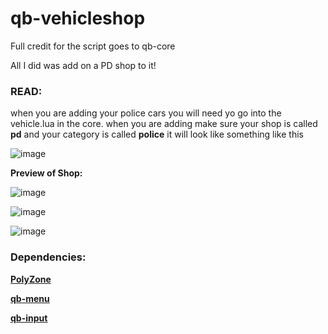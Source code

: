 # qb-vehicleshop

Full credit for the script goes to qb-core

All I did was add on a PD shop to it!

### READ:
when you are adding your police cars you will need yo go into the vehicle.lua in the core. when you are adding make sure your shop is called **pd** and your category is called **police** it will look like something like this

![image](https://cdn.discordapp.com/attachments/941097888145096815/950932102600359956/pic.png)


**Preview of Shop:**

![image](https://cdn.discordapp.com/attachments/833748218516209744/915104784099467334/unknown.png)

![image](https://cdn.discordapp.com/attachments/833748218516209744/915104969542213682/unknown.png)

![image](https://cdn.discordapp.com/attachments/833748218516209744/915105006586298378/unknown.png)

### Dependencies:

**[PolyZone](https://github.com/qbcore-framework/PolyZone)**

**[qb-menu](https://github.com/qbcore-framework/qb-menu)**

**[qb-input](https://github.com/qbcore-framework/qb-input)**
